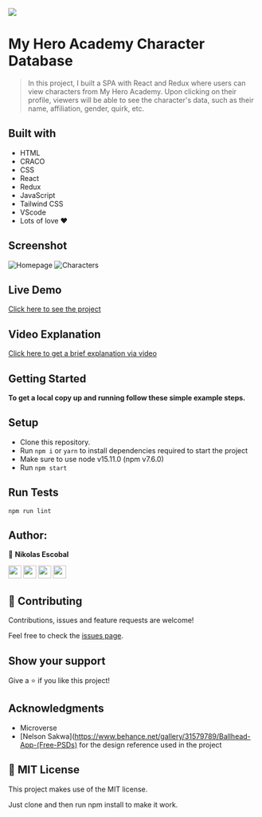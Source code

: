 ![](https://img.shields.io/badge/Microverse-blueviolet)

# My Hero Academy Character Database
> In this project, I built a SPA with React and Redux where users can view characters from My Hero Academy. Upon clicking on their profile, viewers will be able to see the character's data, such as their name, affiliation, gender, quirk, etc.

## Built with
- HTML
- CRACO
- CSS
- React
- Redux
- JavaScript
- Tailwind CSS
- VScode
- Lots of love :heart:


## Screenshot
![Homepage](https://user-images.githubusercontent.com/62937819/144334065-becdcd16-1732-43c7-9427-7fd7ef6f4693.png)
![Characters](https://user-images.githubusercontent.com/62937819/144333952-6e9efafd-593b-4e54-9749-eb229c6cb92b.png)

## Live Demo
[Click here to see the project](https://myheroacademydb.netlify.app/)

## Video Explanation
[Click here to get a brief explanation via video](https://www.loom.com/share/852b196f4a184162adef35aab4b0cb7c)


## Getting Started
**To get a local copy up and running follow these simple example steps.**


## Setup
- Clone this repository.
- Run ``npm i`` or ``yarn`` to install dependencies required to start the project
- Make sure to use node v15.11.0 (npm v7.6.0)
- Run ``npm start``


## Run Tests
```
npm run lint
```

## Author:

👤 **Nikolas Escobal**

[<code><img height="26" src="https://cdn.iconscout.com/icon/free/png-256/github-153-675523.png"></code>](https://github.com/nikoescobal)
[<code><img height="26" src="https://upload.wikimedia.org/wikipedia/sco/thumb/9/9f/Twitter_bird_logo_2012.svg/1200px-Twitter_bird_logo_2012.svg.png"></code>](https://twitter.com/nikoescobal)
[<code><img height="26" src="https://upload.wikimedia.org/wikipedia/commons/thumb/c/c9/Linkedin.svg/1200px-Linkedin.svg.png"></code>](https://www.linkedin.com/in/nikolas-escobal/)
 <a href="mailto:niko.escobal@gmail.com?subject=Sup Niko?"><img height="26" src="https://cdn.worldvectorlogo.com/logos/official-gmail-icon-2020-.svg"></a>
 

## 🤝 Contributing

Contributions, issues and feature requests are welcome!

Feel free to check the [issues page](https://github.com/nikoescobal/members-only/issues).

## Show your support

Give a ⭐️ if you like this project!

## Acknowledgments

- Microverse
- [Nelson Sakwa](https://www.behance.net/gallery/31579789/Ballhead-App-(Free-PSDs) for the design reference used in the project 

## 📝 MIT License

This project makes use of the MIT license.

Just clone and then run npm install to make it work.
